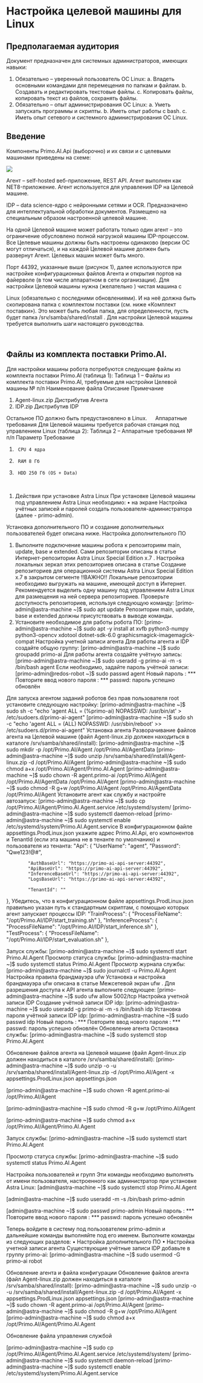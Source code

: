 # Настройка целевой машины для Linux

## Предполагаемая аудитория

Документ предназначен для системных администраторов, имеющих навыки:
1.	Обязательно – уверенный пользователь ОС Linux:
a.	Владеть основными командами для перемещения по папкам и файлам.
b.	Создавать и редактировать текстовые файлы.
c.	Копировать файлы, копировать текст из файлов, сохранять файлы. 
2.	Обязательно – опыт администрирования ОС Linux:
a.	Уметь запускать программы и скрипты.
b.	Иметь опыт работы c bash.
c.	Иметь опыт сетевого и системного администрирования ОС Linux.


## Введение

Компоненты Primo.AI.Api (выборочно) и их связи и с целевыми машинами приведены на схеме:

![](<../../../.gitbook/assets1/primo-ai/.png>)

Агент – self-hosted веб-приложение, REST API. Агент выполнен как NET8-приложение. Агент используется для управления IDP на Целевой машине.

IDP – data science-ядро с нейронными сетями и OCR. Предназначено для интеллектуальной обработки документов. Размещено на специальным образом настроенной целевой машине.

На одной Целевой машине может работать только один агент – это ограничение обусловлено полной нагрузкой машины IDP-процессом. Все Целевые машины должны быть настроены одинаково (версии ОС могут отличаться), и на каждой Целевой машине должен быть развернут Агент.
Целевых машин может быть много.

Порт 44392, указанные выше (рисунок 1), далее используются при настройке конфигурационных файлов Агента и открытия портов на файерволе (в том числе аппаратном в сети организации).
Для настройки Целевой машины нужна (желательно ) чистая  машина с 

Linux (обязательно с последними обновлениями). И на неё должна быть скопирована папка с комплектом поставки (см. ниже «Комплект поставки»). Это может быть любая папка, для определенности, пусть будет папка /srv/samba/shared/install .
Для настройки Целевой машины требуется выполнить шаги настоящего руководства.
 

 
## Файлы из комплекта поставки Primo.AI.
Для настройки машины робота потребуются следующие файлы из комплекта поставки Primo.AI (таблица 1):
Таблица 1 – Файлы из комплекта поставки Primo.AI, требуемые для настройки Целевой машины
№
п/п	Наименование файла	Описание	Примечание
1.	Agent-linux.zip	Дистрибутив Агента	
2.	IDP.zip	Дистрибутив IDP	

Остальное ПО должно быть предустановлено в Linux.
 
Аппаратные требования
Для Целевой машины требуется рабочая станция под управлением Linux (таблица 2):
Таблица 2 – Аппаратные требования
№
п/п	Параметр	Требование
1.		CPU	4 ядра
2.		RAM	8 Гб
3.		HDD	250 Гб (OS + Data)
 
1.	Действия при установке Astra Linux
При установке Целевой машины под управлением Astra Linux необходимо:
•	на экране Настройка учётных записей и паролей создать пользователя-администратора (далее - primo-admin).
 
Установка дополнительного ПО и создание дополнительных пользователей будет описана ниже.
Настройка дополнительного ПО
1.	Выполните подключение машины робота к репозиториям main, update, base и extended. Сами репозитории описаны в статье Интернет-репозитории Astra Linux Special Edition x.7 . Настройка локальных зеркал этих репозиториев описана в статье Создание репозиториев для операционной системы Astra Linux Special Edition x.7 в закрытом сегменте 
!!ВАЖНО!! Локальные репозитории необходимо выгружать на машине, имеющей доступ в Интернет.
Рекомендуется выделить одну машину под управлением Astra Linux для размещения на ней сервера репозиториев.
Проверьте доступность репозиториев, используя следующую команду: 
[primo-admin@astra-machine ~]$ sudo apt update
Репозитории main, update, base и extended должны присутствовать в выводе команды.
3.	Установите необходимое для работы робота ПО:
[primo-admin@astra-machine ~]$ sudo apt -y install at xvfb python3-numpy python3-opencv xdotool dotnet-sdk-6.0 graphicsmagick-imagemagick-compat
Настройка учетной записи агента
Для работы агента и IDP создайте общую группу:
[primo-admin@astra-machine ~]$ sudo groupadd primo-ai
Для работы агента создайте учётную запись:
[primo-admin@astra-machine ~]$ sudo useradd -g primo-ai -m -s /bin/bash agent
Если необходимо, задайте пароль учётной записи:
[primo-admin@redos-robot ~]$ sudo passwd agent
Новый пароль : ***
Повторите ввод нового пароля : ***
passwd: пароль успешно обновлён

Для запуска агентом заданий роботов без прав пользователя root установите следующую настройку:
[primo-admin@astra-machine ~]$ sudo sh -c "echo 'agent ALL = (%primo-ai) NOPASSWD: /usr/bin/at' > /etc/sudoers.d/primo-ai-agent"
[primo-admin@astra-machine ~]$ sudo sh -c "echo 'agent ALL = (ALL) NOPASSWD: /usr/sbin/reboot' >> /etc/sudoers.d/primo-ai-agent"
Установка агента
Разворачивание файлов агента на Целевой машине (файл Agent-linux.zip должен находиться в каталоге /srv/samba/shared/install):
[primo-admin@astra-machine ~]$ sudo mkdir -p /opt/Primo.AI/Agent /opt/Primo.AI/AgentData 
[primo-admin@astra-machine ~]$ sudo unzip /srv/samba/shared/install/Agent-linux.zip -d /opt/Primo.AI/Agent
[primo-admin@astra-machine ~]$ sudo chmod a+x /opt/Primo.AI/Agent/Primo.AI.Agent
[primo-admin@astra-machine ~]$ sudo chown -R agent.primo-ai /opt/Primo.AI/Agent /opt/Primo.AI/AgentData /opt/Primo.AI/Agent
[primo-admin@astra-machine ~]$ sudo chmod -R g+w /opt/Primo.AI/Agent /opt/Primo.AI/AgentData /opt/Primo.AI/Agent
Установите агент как службу и настройте автозапуск:
[primo-admin@astra-machine ~]$ sudo cp /opt/Primo.AI/Agent/Primo.AI.Agent.service /etc/systemd/system/
[primo-admin@astra-machine ~]$ sudo systemctl daemon-reload
[primo-admin@astra-machine ~]$ sudo systemctl enable /etc/systemd/system/Primo.AI.Agent.service
В конфигурационном файле appsettings.ProdLinux.json укажите адрес Primo.AI.Api, его компонентов и TenantId (если эта машина не в тенанте по умолчанию) и пользователя из тенанта:
 	"Api": {
    		"UserName": "agent",
    		"Password": "Qwe123!@#",

    		"AuthBaseUrl": "https://primo-ai-api-server:44392",
    		"ApiBaseUrl": "https://primo-ai-api-server:44392",
    		"InferenceBaseUrl": "https://primo-ai-api-server:44392",
    		"LogsBaseUrl": "https://primo-ai-api-server:44392",

    		"TenantId": ""
  },
Убедитесь, что в конфигурационном файле appsettings.ProdLinux.json правильно указан путь к стандартным скриптам, с помощью которых агент запускает процессы IDP:
"TrainProcess": {
  "ProcessFileName": "/opt/Primo.AI/IDP/start_training.sh"
},
"InferenceProcess": {
  "ProcessFileName": "/opt/Primo.AI/IDP/start_inference.sh"
},
"TestProcess": {
  "ProcessFileName": "/opt/Primo.AI/IDP/start_evaluation.sh"
},

Запуск службы:
[primo-admin@astra-machine ~]$ sudo systemctl start Primo.AI.Agent
Просмотр статуса службы:
[primo-admin@astra-machine ~]$ sudo systemctl status Primo.AI.Agent
Просмотр журнала службы:
[primo-admin@astra-machine ~]$ sudo journalctl -u Primo.AI.Agent
Настройка правила брандмауэра ufw
Установка и настройка брандмауэра ufw описана в статье Межсетевой экран ufw .
Для разрешения доступа к API агента выполните следующее:
[primo-admin@astra-machine ~]$ sudo ufw allow 5002/tcp
Настройка учетной записи IDP
Создание учётной записи IDP idp:
[primo-admin@astra-machine ~]$ sudo useradd -g primo-ai -m -s /bin/bash idp
Установка пароля учётной записи IDP idp:
[primo-admin@astra-machine ~]$ sudo passwd idp
Новый пароль : ***
Повторите ввод нового пароля : ***
passwd: пароль успешно обновлён
Обновление агента
Остановка службы:
[primo-admin@astra-machine ~]$ sudo systemctl stop Primo.AI.Agent

Обновление файлов агента на Целевой машине (файл Agent-linux.zip должен находиться в каталоге /srv/samba/shared/install):
[primo-admin@astra-machine ~]$ sudo unzip -o -u /srv/samba/shared/install/Agent-linux.zip -d /opt/Primo.AI/Agent -x appsettings.ProdLinux.json appsettings.json

[primo-admin@astra-machine ~]$ sudo chown -R agent.primo-ai /opt/Primo.AI/Agent

[primo-admin@astra-machine ~]$ sudo chmod -R g+w /opt/Primo.AI/Agent 

[primo-admin@astra-machine ~]$ sudo chmod a+x /opt/Primo.AI/Agent/Primo.AI.Agent

Запуск службы:
[primo-admin@astra-machine ~]$ sudo systemctl start Primo.AI.Agent

Просмотр статуса службы:
[primo-admin@astra-machine ~]$ sudo systemctl status Primo.AI.Agent

Настройка пользователей и групп
Эти команды необходимо выполнять от имени пользователя, настроенного как администратор при установке Astra Linux:
[admin@astra-machine ~]$ sudo systemctl stop Primo.AI.Agent

[admin@astra-machine ~]$ sudo useradd -m -s /bin/bash primo-admin

[admin@astra-machine ~]$ sudo passwd primo-admin
Новый пароль : ***
Повторите ввод нового пароля : ***
passwd: пароль успешно обновлён

Теперь войдите в систему под пользователем primo-admin и дальнейшие команды выполняйте под его именем.
Выполните команды из следующих разделов:
•	Настройка дополнительного ПО
•	Настройка учетной записи агента
Существующие учётные записи IDP добавьте в группу primo-ai:
[primo-admin@astra-machine ~]$ sudo usermod -G primo-ai robot

Обновление агента и файла конфигурации
Обновление файлов агента (файл Agent-linux.zip должен находиться в каталоге /srv/samba/shared/install):
[primo-admin@astra-machine ~]$ sudo unzip -o -u /srv/samba/shared/install/Agent-linux.zip -d /opt/Primo.AI/Agent -x appsettings.ProdLinux.json appsettings.json
[primo-admin@astra-machine ~]$ sudo chown -R agent.primo-ai /opt/Primo.AI/Agent
[primo-admin@astra-machine ~]$ sudo chmod -R g+w /opt/Primo.AI/Agent 
[primo-admin@astra-machine ~]$ sudo chmod a+x /opt/Primo.AI/Agent/Primo.AI.Agent


Обновление файла управления службой

[primo-admin@astra-machine ~]$ sudo cp /opt/Primo.AI/Agent/Primo.AI.Agent.service /etc/systemd/system/
[primo-admin@astra-machine ~]$ sudo systemctl daemon-reload
[primo-admin@astra-machine ~]$ sudo systemctl enable /etc/systemd/system/Primo.AI.Agent.service

